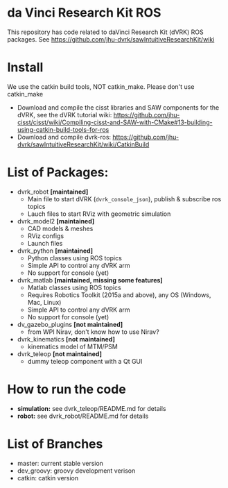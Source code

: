da Vinci Research Kit ROS
====================
This repository has code related to daVinci Research Kit (dVRK) ROS packages.
See https://github.com/jhu-dvrk/sawIntuitiveResearchKit/wiki

# Install
We use the catkin build tools, NOT catkin_make.  Please don't use catkin_make
* Download and compile the cisst libraries and SAW components for the dVRK, see the dVRK tutorial wiki: https://github.com/jhu-cisst/cisst/wiki/Compiling-cisst-and-SAW-with-CMake#13-building-using-catkin-build-tools-for-ros
* Download and compile dvrk-ros: https://github.com/jhu-dvrk/sawIntuitiveResearchKit/wiki/CatkinBuild

# List of Packages:
* dvrk_robot **[maintained]** 
  * Main file to start dVRK (`dvrk_console_json`), publish & subscribe ros topics
  * Lauch files to start RViz with geometric simulation
* dvrk_model2 **[maintained]**
  * CAD models & meshes
  * RViz configs
  * Launch files
* dvrk_python **[maintained]**
  * Python classes using ROS topics
  * Simple API to control any dVRK arm
  * No support for console (yet)
* dvrk_matlab **[maintained, missing some features]**
  * Matlab classes using ROS topics
  * Requires Robotics Toolkit (2015a and above), any OS (Windows, Mac, Linux)
  * Simple API to control any dVRK arm
  * No support for console (yet)
* dv\_gazebo\_plugins **[not maintained]**
  * from WPI Nirav, don't know how to use Nirav? 
* dvrk_kinematics  **[not maintained]**
  * kinematics model of MTM/PSM
* dvrk_teleop  **[not maintained]**
  * dummy teleop component with a Qt GUI
 
# How to run the code
* **simulation:** see dvrk_teleop/README.md for details
* **robot:** see dvrk_robot/README.md for details 

# List of Branches
* master: current stable version
* dev\_groovy: groovy development verison
* catkin: catkin version 

